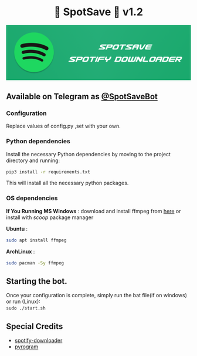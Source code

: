 <h1 align="center"><b>🎸 SpotSave 🎵 v1.2</b></h1>

![Banner](image.png)
## Available on Telegram as [@SpotSaveBot](https://t.me/spotsavebot)
### Configuration
Replace values of config.py ,set with your own.
### Python dependencies
Install the necessary Python dependencies by moving to the project directory and running:
```bash
pip3 install -r requirements.txt
```
This will install all the necessary python packages.
### OS dependencies
**If You Running MS Windows** : download and install ffmpeg from [here](https://www.ffmpeg.org/download.html#build-windows) or install with _scoop_ package manager

**Ubuntu** : 
```bash 
sudo apt install ffmpeg 
```
**ArchLinux** : 
```bash 
sudo pacman -Sy ffmpeg
```
## Starting the bot.
Once your configuration is complete, simply run the bat file(if on windows) or run (Linux): \
```sudo ./start.sh```
## Special Credits

- [spotify-downloader](https://github.com/spotDL/spotify-downloader)
- [pyrogram](https://github.com/pyrogram/pyrogram)